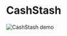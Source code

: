 # CashStash
![CashStash demo](https://user-images.githubusercontent.com/84906625/169863586-f8e09e28-6683-4504-b662-8758df9d6ee7.gif)
